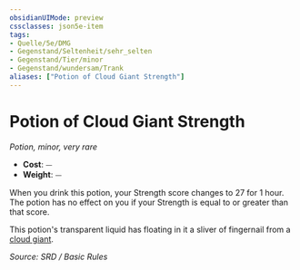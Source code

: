 ```yaml
---
obsidianUIMode: preview
cssclasses: json5e-item
tags:
- Quelle/5e/DMG
- Gegenstand/Seltenheit/sehr_selten
- Gegenstand/Tier/minor
- Gegenstand/wundersam/Trank
aliases: ["Potion of Cloud Giant Strength"]
---
```

# Potion of Cloud Giant Strength
*Potion, minor, very rare*  

- **Cost**: ⏤
- **Weight**: ⏤

When you drink this potion, your Strength score changes to 27 for 1 hour. The potion has no effect on you if your Strength is equal to or greater than that score.

This potion's transparent liquid has floating in it a sliver of fingernail from a [cloud giant](../Bestiarium/Riesen/cloud-giant.md).

*Source: SRD / Basic Rules*